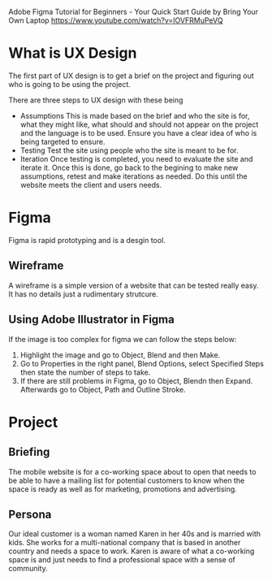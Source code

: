 Adobe Figma Tutorial for Beginners - Your Quick Start Guide by Bring Your Own Laptop https://www.youtube.com/watch?v=IOVFRMuPeVQ

# What is UX Design

The first part of UX design is to get a brief on the project and figuring out who is going to be using the project.

There are three steps to UX design with these being

- Assumptions
  This is made based on the brief and who the site is for, what they might like, what should and should not appear on the project and the language is to be used. Ensure you have a clear idea of who is being targeted to ensure.
- Testing
  Test the site using people who the site is meant to be for.
- Iteration
  Once testing is completed, you need to evaluate the site and iterate it. Once this is done, go back to the begining to make new assumptions, retest and make iterations as needed. Do this until the website meets the client and users needs.

# Figma

Figma is rapid prototyping and is a desgin tool.

## Wireframe

A wireframe is a simple version of a website that can be tested really easy. It has no details just a rudimentary strutcure.

## Using Adobe Illustrator in Figma

If the image is too complex for figma we can follow the steps below:

1. Highlight the image and go to Object, Blend and then Make.
2. Go to Properties in the right panel, Blend Options, select Specified Steps then state the number of steps to take.
3. If there are still problems in Figma, go to Object, Blendn then Expand. Afterwards go to Object, Path and Outline Stroke.

# Project

## Briefing

The mobile website is for a co-working space about to open that needs to be able to have a mailing list for potential customers to know when the space is ready as well as for marketing, promotions and advertising.

## Persona

Our ideal customer is a woman named Karen in her 40s and is married with kids. She works for a multi-national company that is based in another country and needs a space to work. Karen is aware of what a co-working space is and just needs to find a professional space with a sense of community.
